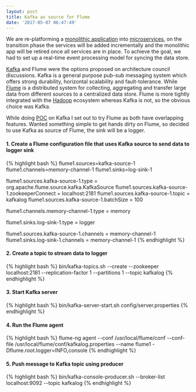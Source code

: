 ```yaml
---
layout: post
title: Kafka as source for Flume
date: '2017-05-07 06:47:49'
---
```


We are re-platforming a [monolithic application](//en.wikipedia.org/wiki/Monolithic_application) into [microservices](//martinfowler.com/articles/microservices.html), on the transition phase the services will be added incrementally and the monolithic app will be retired once all services are in place. To achieve the goal, we had to set up a real-time event processing model for syncing the data store. 

[Kafka](//kafka.apache.org/intro) and Flume were the options proposed on architecture council discussions. Kafka is a general purpose pub-sub messaging system which offers strong durability, horizontal scalability and fault-tolerance. While [Flume](//flume.apache.org/) is a distributed system for collecting, aggregating and transfer large data from different sources to a centralized data store. Flume is more tightly integrated with the [Hadoop](//hadoop.apache.org/) ecosystem whereas Kafka is not, so the obvious choice was Kafka.

While doing [POC](//en.wikipedia.org/wiki/Proof_of_concept) on Kafka I set out to try Flume as both have overlapping features. Wanted something simple to get hands dirty on Flume, so decided to use Kafka as source of Flume, the sink will be a logger.



#### 1. Create a Flume configuration file that uses Kafka source to send data to logger sink


{% highlight bash  %}
flume1.sources=kafka-source-1
flume1.channels=memory-channel-1
flume1.sinks=log-sink-1

flume1.sources.kafka-source-1.type = org.apache.flume.source.kafka.KafkaSource
flume1.sources.kafka-source-1.zookeeperConnect = localhost:2181
flume1.sources.kafka-source-1.topic = kafkalog
flume1.sources.kafka-source-1.batchSize = 100

flume1.channels.memory-channel-1.type = memory

flume1.sinks.log-sink-1.type = logger

flume1.sources.kafka-source-1.channels = memory-channel-1
flume1.sinks.log-sink-1.channels = memory-channel-1
{% endhighlight %}

#### 2. Create a topic to stream data to logger

{% highlight bash  %}
bin/kafka-topics.sh --create --zookeeper localhost:2181 --replication-factor 1 --partitions 1 --topic kafkalog
{% endhighlight %}


#### 3. Start Kafka server

{% highlight bash  %}
bin/kafka-server-start.sh config/server.properties
{% endhighlight %}

#### 4. Run the Flume agent

{% highlight bash  %}
flume-ng agent --conf /usr/local/flume/conf --conf-file /usr/local/flume/conf/kafkalog.properties --name flume1 -Dflume.root.logger=INFO,console
{% endhighlight %}

#### 5. Push message to Kafka topic using producer

{% highlight bash  %}
bin/kafka-console-producer.sh --broker-list localhost:9092 --topic kafkalog
{% endhighlight %}

